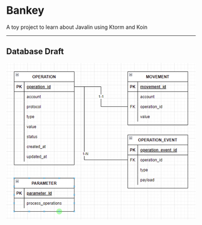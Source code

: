 # Bankey
A toy project to learn about Javalin using Ktorm and Koin
***

## Database Draft

![Initial database draft](./_readme/database_draft.png)